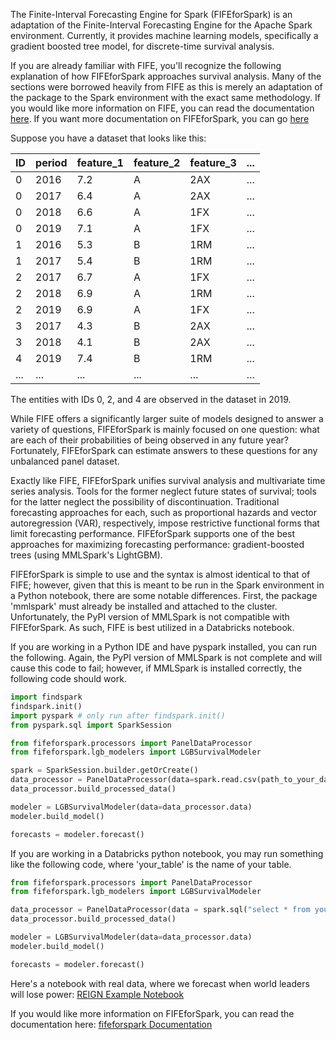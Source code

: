 The Finite-Interval Forecasting Engine for Spark (FIFEforSpark) is an adaptation of the Finite-Interval Forecasting Engine for the Apache Spark environment. Currently, it provides machine learning models, specifically a gradient boosted tree model, for discrete-time survival analysis.

If you are already familiar with FIFE, you'll recognize the following explanation of how FIFEforSpark approaches survival analysis. Many of the sections were borrowed heavily from FIFE as this is merely an adaptation of the package to the Spark environment with the exact same methodology. If you would like more information on FIFE, you can read the documentation [here](https://fife.readthedocs.io/en/latest). If you want more documentation on FIFEforSpark, you can go [here](https://fife-for-spark.readthedocs.io/en/latest/)

Suppose you have a dataset that looks like this:

| ID | period | feature_1 | feature_2 | feature_3 | ... |
|----|--------|-----------|-----------|-----------|-----|
| 0  | 2016   | 7.2       | A         | 2AX       | ... |
| 0  | 2017   | 6.4       | A         | 2AX       | ... |
| 0  | 2018   | 6.6       | A         | 1FX       | ... |
| 0  | 2019   | 7.1       | A         | 1FX       | ... |
| 1  | 2016   | 5.3       | B         | 1RM       | ... |
| 1  | 2017   | 5.4       | B         | 1RM       | ... |
| 2  | 2017   | 6.7       | A         | 1FX       | ... |
| 2  | 2018   | 6.9       | A         | 1RM       | ... |
| 2  | 2019   | 6.9       | A         | 1FX       | ... |
| 3  | 2017   | 4.3       | B         | 2AX       | ... |
| 3  | 2018   | 4.1       | B         | 2AX       | ... |
| 4  | 2019   | 7.4       | B         | 1RM       | ... |
| ...| ...    | ...       | ...       |...        | ... |

The entities with IDs 0, 2, and 4 are observed in the dataset in 2019.

While FIFE offers a significantly larger suite of models designed to answer a variety of questions, FIFEforSpark is mainly focused on one question: what are each of their probabilities of being observed in any future year? Fortunately, FIFEforSpark can estimate answers to these questions for any unbalanced panel dataset.

Exactly like FIFE, FIFEforSpark unifies survival analysis and multivariate time series analysis. Tools for the former neglect future states of survival; tools for the latter neglect the possibility of discontinuation. Traditional forecasting approaches for each, such as proportional hazards and vector autoregression (VAR), respectively, impose restrictive functional forms that limit forecasting performance. FIFEforSpark supports one of the best approaches for maximizing forecasting performance: gradient-boosted trees (using MMLSpark's LightGBM).

FIFEforSpark is simple to use and the syntax is almost identical to that of FIFE; however, given that this is meant to be run in the Spark environment in a Python notebook, there are some notable differences. First, the package 'mmlspark' must already be installed and attached to the cluster. Unfortunately, the PyPI version of MMLSpark is not compatible with FIFEforSpark. As such, FIFE is best utilized in a Databricks notebook.  

If you are working in a Python IDE and have pyspark installed, you can run the following. Again, the PyPI version of MMLSpark is not complete and will cause this code to fail; however, if MMLSpark is installed correctly, the following code should work.

```python
import findspark
findspark.init()
import pyspark # only run after findspark.init()
from pyspark.sql import SparkSession

from fifeforspark.processors import PanelDataProcessor
from fifeforspark.lgb_modelers import LGBSurvivalModeler

spark = SparkSession.builder.getOrCreate()
data_processor = PanelDataProcessor(data=spark.read.csv(path_to_your_data))
data_processor.build_processed_data()

modeler = LGBSurvivalModeler(data=data_processor.data)
modeler.build_model()

forecasts = modeler.forecast()
```

If you are working in a Databricks python notebook, you may run something like the following code, where 'your_table' is the name of your table.

```python
from fifeforspark.processors import PanelDataProcessor
from fifeforspark.lgb_modelers import LGBSurvivalModeler

data_processor = PanelDataProcessor(data = spark.sql("select * from your_table"))
data_processor.build_processed_data()

modeler = LGBSurvivalModeler(data=data_processor.data)
modeler.build_model()

forecasts = modeler.forecast()
```

Here's a notebook with real data, where we forecast when world leaders will lose power: [REIGN Example Notebook](https://nbviewer.jupyter.org/github/IDA-HumanCapital/fife_for_spark/blob/main/examples/example_reign_notebook.ipynb)

If you would like more information on FIFEforSpark, you can read the documentation here: [fifeforspark Documentation](https://fife-for-spark.readthedocs.io/en/latest/)

